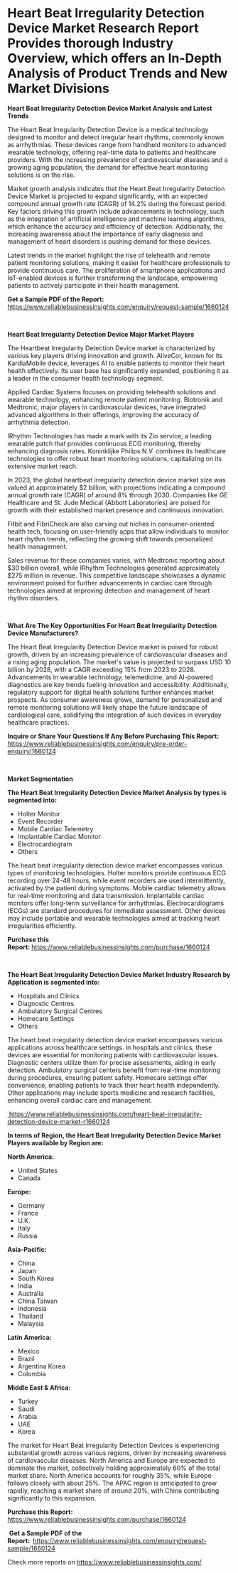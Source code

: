 <p><h1>Heart Beat Irregularity Detection Device Market Research Report Provides thorough Industry Overview, which offers an In-Depth Analysis of Product Trends and New Market Divisions</h1></p><p><strong>Heart Beat Irregularity Detection Device Market Analysis and Latest Trends</strong></p>
<p><p>The Heart Beat Irregularity Detection Device is a medical technology designed to monitor and detect irregular heart rhythms, commonly known as arrhythmias. These devices range from handheld monitors to advanced wearable technology, offering real-time data to patients and healthcare providers. With the increasing prevalence of cardiovascular diseases and a growing aging population, the demand for effective heart monitoring solutions is on the rise. </p><p>Market growth analysis indicates that the Heart Beat Irregularity Detection Device Market is projected to expand significantly, with an expected compound annual growth rate (CAGR) of 14.2% during the forecast period. Key factors driving this growth include advancements in technology, such as the integration of artificial intelligence and machine learning algorithms, which enhance the accuracy and efficiency of detection. Additionally, the increasing awareness about the importance of early diagnosis and management of heart disorders is pushing demand for these devices. </p><p>Latest trends in the market highlight the rise of telehealth and remote patient monitoring solutions, making it easier for healthcare professionals to provide continuous care. The proliferation of smartphone applications and IoT-enabled devices is further transforming the landscape, empowering patients to actively participate in their health management.</p></p>
<p><strong>Get a Sample PDF of the Report:&nbsp;</strong> <a href="https://www.reliablebusinessinsights.com/enquiry/request-sample/1660124?utm_campaign=101&utm_medium=2&utm_source=Github&utm_content=ia&utm_term=17012025&utm_id=heart-beat-irregularity-detection-device">https://www.reliablebusinessinsights.com/enquiry/request-sample/1660124</a></p>
<p>&nbsp;</p>
<p><strong>Heart Beat Irregularity Detection Device Major Market Players</strong></p>
<p><p>The Heartbeat Irregularity Detection Device market is characterized by various key players driving innovation and growth. AliveCor, known for its KardiaMobile device, leverages AI to enable patients to monitor their heart health effectively. Its user base has significantly expanded, positioning it as a leader in the consumer health technology segment.</p><p>Applied Cardiac Systems focuses on providing telehealth solutions and wearable technology, enhancing remote patient monitoring. Biotronik and Medtronic, major players in cardiovascular devices, have integrated advanced algorithms in their offerings, improving the accuracy of arrhythmia detection.</p><p>IRhythm Technologies has made a mark with its Zio service, a leading wearable patch that provides continuous ECG monitoring, thereby enhancing diagnosis rates. Koninklijke Philips N.V. combines its healthcare technologies to offer robust heart monitoring solutions, capitalizing on its extensive market reach.</p><p>In 2023, the global heartbeat irregularity detection device market size was valued at approximately $2 billion, with projections indicating a compound annual growth rate (CAGR) of around 8% through 2030. Companies like GE Healthcare and St. Jude Medical (Abbott Laboratories) are poised for growth with their established market presence and continuous innovation.</p><p>Fitbit and FibriCheck are also carving out niches in consumer-oriented health tech, focusing on user-friendly apps that allow individuals to monitor heart rhythm trends, reflecting the growing shift towards personalized health management.</p><p>Sales revenue for these companies varies, with Medtronic reporting about $30 billion overall, while IRhythm Technologies generated approximately $275 million in revenue. This competitive landscape showcases a dynamic environment poised for further advancements in cardiac care through technologies aimed at improving detection and management of heart rhythm disorders.</p></p>
<p>&nbsp;</p>
<p><strong>What Are The Key Opportunities For Heart Beat Irregularity Detection Device Manufacturers?</strong></p>
<p><p>The Heart Beat Irregularity Detection Device market is poised for robust growth, driven by an increasing prevalence of cardiovascular diseases and a rising aging population. The market's value is projected to surpass USD 10 billion by 2028, with a CAGR exceeding 15% from 2023 to 2028. Advancements in wearable technology, telemedicine, and AI-powered diagnostics are key trends fueling innovation and accessibility. Additionally, regulatory support for digital health solutions further enhances market prospects. As consumer awareness grows, demand for personalized and remote monitoring solutions will likely shape the future landscape of cardiological care, solidifying the integration of such devices in everyday healthcare practices.</p></p>
<p><strong>Inquire or Share Your Questions If Any Before Purchasing This Report:</strong> <a href="https://www.reliablebusinessinsights.com/enquiry/pre-order-enquiry/1660124?utm_campaign=101&utm_medium=2&utm_source=Github&utm_content=ia&utm_term=17012025&utm_id=heart-beat-irregularity-detection-device">https://www.reliablebusinessinsights.com/enquiry/pre-order-enquiry/1660124</a></p>
<p>&nbsp;</p>
<p><strong>Market Segmentation</strong></p>
<p><strong>The Heart Beat Irregularity Detection Device Market Analysis by types is segmented into:</strong></p>
<p><ul><li>Holter Monitor</li><li>Event Recorder</li><li>Mobile Cardiac Telemetry</li><li>Implantable Cardiac Monitor</li><li>Electrocardiogram</li><li>Others</li></ul></p>
<p><p>The heart beat irregularity detection device market encompasses various types of monitoring technologies. Holter monitors provide continuous ECG recording over 24-48 hours, while event recorders are used intermittently, activated by the patient during symptoms. Mobile cardiac telemetry allows for real-time monitoring and data transmission. Implantable cardiac monitors offer long-term surveillance for arrhythmias. Electrocardiograms (ECGs) are standard procedures for immediate assessment. Other devices may include portable and wearable technologies aimed at tracking heart irregularities efficiently.</p></p>
<p><strong>Purchase this Report:&nbsp;</strong><a href="https://www.reliablebusinessinsights.com/purchase/1660124?utm_campaign=101&utm_medium=2&utm_source=Github&utm_content=ia&utm_term=17012025&utm_id=heart-beat-irregularity-detection-device">https://www.reliablebusinessinsights.com/purchase/1660124</a></p>
<p>&nbsp;</p>
<p><strong>The Heart Beat Irregularity Detection Device Market Industry Research by Application is segmented into:</strong></p>
<p><ul><li>Hospitals and Clinics</li><li>Diagnostic Centres</li><li>Ambulatory Surgical Centres</li><li>Homecare Settings</li><li>Others</li></ul></p>
<p><p>The heart beat irregularity detection device market encompasses various applications across healthcare settings. In hospitals and clinics, these devices are essential for monitoring patients with cardiovascular issues. Diagnostic centers utilize them for precise assessments, aiding in early detection. Ambulatory surgical centers benefit from real-time monitoring during procedures, ensuring patient safety. Homecare settings offer convenience, enabling patients to track their heart health independently. Other applications may include sports medicine and research facilities, enhancing overall cardiac care and management.</p></p>
<p><a href="https://www.reliablebusinessinsights.com/heart-beat-irregularity-detection-device-market-r1660124?utm_campaign=101&utm_medium=2&utm_source=Github&utm_content=ia&utm_term=17012025&utm_id=heart-beat-irregularity-detection-device">&nbsp;https://www.reliablebusinessinsights.com/heart-beat-irregularity-detection-device-market-r1660124</a></p>
<p><strong>In terms of Region, the Heart Beat Irregularity Detection Device Market Players available by Region are:</strong></p>
<p>
    <p> <strong> North America: </strong>
        <ul>
            <li>United States</li>
            <li>Canada</li>
        </ul>
        </p> 
    <p> <strong> Europe: </strong>
        <ul>
            <li>Germany</li>
            <li>France</li>
            <li>U.K.</li>
            <li>Italy</li>
            <li>Russia</li>
        </ul>
        </p> 
    <p> <strong> Asia-Pacific: </strong>
        <ul>
            <li>China</li>
            <li>Japan</li>
            <li>South Korea</li>
            <li>India</li>
            <li>Australia</li>
            <li>China Taiwan</li>
            <li>Indonesia</li>
            <li>Thailand</li>
            <li>Malaysia</li>
        </ul>
        </p> 
    <p> <strong> Latin America: </strong>
        <ul>
            <li>Mexico</li>
            <li>Brazil</li>
            <li>Argentina Korea</li>
            <li>Colombia</li>
        </ul>
        </p> 
    <p> <strong> Middle East & Africa: </strong>
        <ul>
            <li>Turkey</li>
            <li>Saudi</li>
            <li>Arabia</li>
            <li>UAE</li>
            <li>Korea</li>
        </ul>
    </p>
    </p>
<p><p>The market for Heart Beat Irregularity Detection Devices is experiencing substantial growth across various regions, driven by increasing awareness of cardiovascular diseases. North America and Europe are expected to dominate the market, collectively holding approximately 60% of the total market share. North America accounts for roughly 35%, while Europe follows closely with about 25%. The APAC region is anticipated to grow rapidly, reaching a market share of around 20%, with China contributing significantly to this expansion.</p></p>
<p><strong>Purchase this Report: </strong><a href="https://www.reliablebusinessinsights.com/purchase/1660124?utm_campaign=101&utm_medium=2&utm_source=Github&utm_content=ia&utm_term=17012025&utm_id=heart-beat-irregularity-detection-device">https://www.reliablebusinessinsights.com/purchase/1660124</a></p>
<p>&nbsp;<strong>Get a Sample PDF of the Report:&nbsp;&nbsp;</strong><a href="https://www.reliablebusinessinsights.com/enquiry/request-sample/1660124?utm_campaign=101&utm_medium=2&utm_source=Github&utm_content=ia&utm_term=17012025&utm_id=heart-beat-irregularity-detection-device">https://www.reliablebusinessinsights.com/enquiry/request-sample/1660124</a></p>
<p><strong></strong></p>
<p>Check more reports on <a href="https://www.reliablebusinessinsights.com/?utm_campaign=101&utm_medium=2&utm_source=Github&utm_content=ia&utm_term=17012025&utm_id=heart-beat-irregularity-detection-device">https://www.reliablebusinessinsights.com/</a></p>